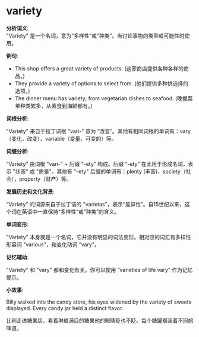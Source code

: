 # variety

**分析词义**:  
"Variety" 是一个名词，意为“多样性”或“种类”。当讨论事物的类型或可能性时使用。

  

**例句**:

  

*   This shop offers a great variety of products. (这家商店提供各种各样的商品。)
*   They provide a variety of options to select from. (他们提供多种供选择的选项。)
*   The dinner menu has variety; from vegetarian dishes to seafood. (晚餐菜单种类繁多，从素食到海鲜都有。)

  

**词根分析**:

  

"Variety" 来自于拉丁词根 "vari-" 意为 “改变”。其他有相同词根的单词有：vary（变化，改变）、variable（变量，可变的）等。

  

**词缀分析**:

  

“Variety” 由词根 "vari-" + 后缀 "-ety" 构成。后缀 “-ety” 在此用于形成名词，表示 "状态" 或 "质量"。其他有 "-ety" 后缀的单词有：plenty (丰富)，society（社会），property（财产）等。

  

**发展历史和文化背景**:

  

“Variety” 的词源来自于拉丁语的 "varietas"，表示“差异性”。自15世纪以来，这个词在英语中一直保持“多样性”或“种类”的含义。

  

**单词变形**:

  

"Variety" 本身就是一个名词，它并没有明显的词法变形。相对应的词汇有多样性形容词 "various"，和变化动词 "vary"。

  

**记忆辅助**:

  

"Variety" 和 "vary" 都和变化有关。你可以使用 “varieties of life vary” 作为记忆提示。

  

**小故事**:

  

Billy walked into the candy store, his eyes widened by the variety of sweets displayed. Every candy jar held a distinct flavor.

  

比利走进糖果店，看着琳琅满目的糖果他的眼睛眨也不眨。每个糖罐都装着不同的味道。
